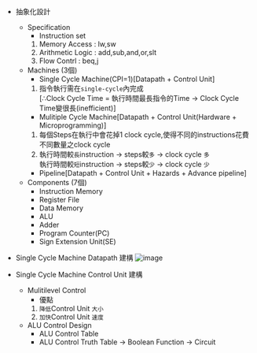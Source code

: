 * 抽象化設計 
   * Specification
     * Instruction set
     1. Memory Access : lw,sw
     2. Arithmetic Logic : add,sub,and,or,slt
     3. Flow Contrl : beq,j
   * Machines (3個)
     * Single Cycle Machine(CPI=1)[Datapath + Control Unit]   
     1. 指令執行需在`single-cycle`內完成  
     [∴Clock Cycle Time = 執行時間最長指令的Time -> Clock Cycle Time變很長(inefficient)]
     * Mulitiple Cycle Machine[Datapath + Control Unit(Hardware + Microprogramming)]
     1. 每個Steps在執行中會花掉1 clock cycle,使得不同的instructions花費不同數量之clock cycle
     2. 執行時間較`長`instruction → steps較`多` → clock cycle `多`  
        執行時間較`短`instruction → steps較`少` → clock cycle `少` 
     * Pipeline[Datapath + Control Unit + Hazards + Advance pipeline]
   * Components (7個)
     * Instruction Memory 
     * Register File
     * Data Memory
     * ALU
     * Adder
     * Program Counter(PC)
     * Sign Extension Unit(SE)
 
 * Single Cycle Machine Datapath 建構
![image](https://user-images.githubusercontent.com/38349902/46389561-25ef3e00-c705-11e8-8c88-60bd876714e2.png)
 
 * Single Cycle Machine Control Unit 建構
    * Mulitilevel Control
      * 優點  
      1. `降低`Control Unit `大小`
      2. `加快`Control Unit `速度`
    * ALU Control Design
      * ALU Control Table
      * ALU Control Truth Table -> Boolean Function -> Circuit 
   
     
